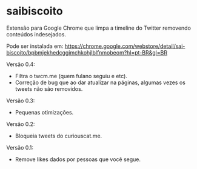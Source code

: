 # saibiscoito
Extensão para Google Chrome que limpa a timeline do Twitter removendo conteúdos indesejados.

Pode ser instalada em:
https://chrome.google.com/webstore/detail/sai-biscoito/bpbmjekhedcggimchkohjlblfnmobeom?hl=pt-BR&gl=BR

Versão 0.4:
- Filtra o twcm.me (quem fulano seguiu e etc).
- Correção de bug que ao dar atualizar na páginas, algumas vezes os tweets não são removidos.

Versão 0.3:
- Pequenas otimizações.

Versão 0.2:
- Bloqueia tweets do curiouscat.me.

Versão 0.1:
- Remove likes dados por pessoas que você segue.
